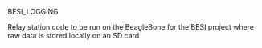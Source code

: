 BESI_LOGGING

Relay station code to be run on the BeagleBone for the BESI project where raw data is stored locally on an SD card
